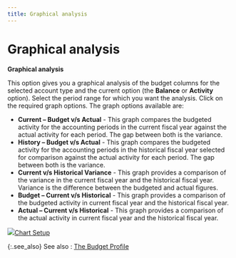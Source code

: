 ```yaml
---
title: Graphical analysis
---
```


# Graphical analysis


**Graphical analysis**


This option gives you a graphical analysis of the budget columns for the selected account type and the current option (the **Balance** or **Activity** option). Select the period range for which you want the analysis. Click on the required graph options. The graph options available are:

- **Current – Budget v/s Actual** - This graph compares the budgeted activity for the accounting periods in the current fiscal year against the actual activity for each period.  The gap between both is the variance.
- **History – Budget v/s Actual** - This graph compares the budgeted activity for the accounting periods in the historical fiscal year selected for comparison against the actual activity for each period.  The gap between both is the variance.
- **Current v/s Historical Variance** - This graph provides a comparison of the variance in the current fiscal year and the historical fiscal year. Variance is the difference between the budgeted and actual figures.
- **Budget – Current v/s Historical** - This graph provides a comparison of the budgeted activity in current fiscal year and the historical fiscal year.
- **Actual – Current v/s Historical** - This graph provides a comparison of the actual activity in current fiscal year and the historical fiscal year.



![]({{site.acc_baseurl}}/img/lens.gif)[Chart Setup]({{site.wwe_chm}}/everest-client/ui/browsers/options/chart/browser_options_chart_setup.html)


{:.see_also}
See also
: [The Budget Profile]({{site.acc_baseurl}}/budgeting/the-budget-profile/the_budget_profile.html)
